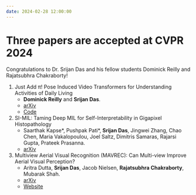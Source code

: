 ```yaml
---
date: 2024-02-28 12:00:00
---
```


# Three papers are accepted at CVPR 2024

Congratulations to Dr. Srijan Das and his fellow students Dominick Reilly and Rajatsubhra Chakraborty!

<!-- more -->

1. Just Add π! Pose Induced Video Transformers for Understanding Activities of Daily Living
   - **Dominick Reilly** and **Srijan Das**.
   - [arXiv](https://arxiv.org/abs/2311.18840)
   - [Code](https://github.com/dominickrei/pi-vit)
2. SI-MIL: Taming Deep MIL for Self-Interpretability in Gigapixel Histopathology
   - Saarthak Kapse*, Pushpak Pati*, **Srijan Das**, Jingwei Zhang, Chao Chen, Maria Vakalopoulou, Joel Saltz, Dimitris Samaras, Rajarsi Gupta, Prateek Prasanna.
   - [arXiv](https://arxiv.org/abs/2312.15010)
3. Multiview Aerial Visual Recognition (MAVREC): Can Multi-view Improve Aerial Visual Perception?
   - Aritra Dutta, **Srijan Das**, Jacob Nielsen, **Rajatsubhra Chakraborty**, Mubarak Shah.
   - [arXiv](https://arxiv.org/abs/2312.04548)
   - [Website](https://mavrec.github.io/)

